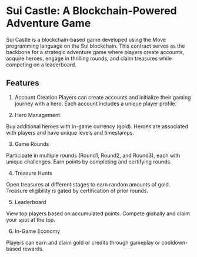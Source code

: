 # Sui Castle: A Blockchain-Powered Adventure Game



Sui Castle is a blockchain-based game developed using the Move programming language on the Sui blockchain. This contract serves as the backbone for a strategic adventure game where players create accounts, acquire heroes, engage in thrilling rounds, and claim treasures while competing on a leaderboard.

## Features
1. Account Creation
Players can create accounts and initialize their gaming journey with a hero. Each account includes a unique player profile.


2. Hero Management

Buy additional heroes with in-game currency (gold).
Heroes are associated with players and have unique levels and timestamps.


3. Game Rounds

Participate in multiple rounds (Round1, Round2, and Round3), each with unique challenges.
Earn points by completing and certifying rounds.


4. Treasure Hunts

Open treasures at different stages to earn random amounts of gold.
Treasure eligibility is gated by certification of prior rounds.


5. Leaderboard

View top players based on accumulated points.
Compete globally and claim your spot at the top.


6. In-Game Economy

Players can earn and claim gold or credits through gameplay or cooldown-based rewards.